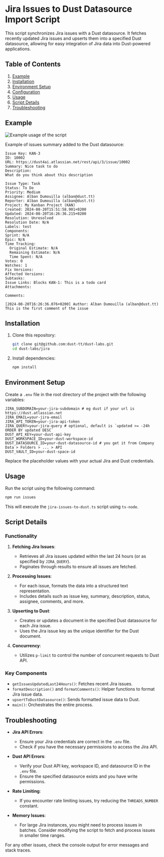 # Jira Issues to Dust Datasource Import Script

This script synchronizes Jira issues with a Dust datasource. It fetches recently updated Jira issues and upserts them into a specified Dust datasource, allowing for easy integration of Jira data into Dust-powered applications.

## Table of Contents

1. [Example](#example)
2. [Installation](#installation)
3. [Environment Setup](#environment-setup)
4. [Configuration](#configuration)
5. [Usage](#usage)
6. [Script Details](#script-details)
7. [Troubleshooting](#troubleshooting)

## Example
![Example usage of the script](https://i.ibb.co/t8dtM0P/Screenshot-2024-08-20-at-16-40-32.png)

Example of issues summary added to the Dust datasource: 

```
Issue Key: KAN-3
ID: 10002
URL: https://dust4ai.atlassian.net/rest/api/3/issue/10002
Summary: Nice task to do
Description:
What do you think about this description

Issue Type: Task
Status: To Do
Priority: Medium
Assignee: Alban Dumouilla (alban@dust.tt)
Reporter: Alban Dumouilla (alban@dust.tt)
Project: My Kanban Project (KAN)
Created: 2024-08-20T15:51:58.901+0200
Updated: 2024-08-20T16:26:36.215+0200
Resolution: Unresolved
Resolution Date: N/A
Labels: test
Components: 
Sprint: N/A
Epic: N/A
Time Tracking:
  Original Estimate: N/A
  Remaining Estimate: N/A
  Time Spent: N/A
Votes: 0
Watches: 1
Fix Versions: 
Affected Versions: 
Subtasks: 
Issue Links: Blocks KAN-1: This is a todo card
Attachments: 

Comments:

[2024-08-20T16:26:36.076+0200] Author: Alban Dumouilla (alban@dust.tt)
This is the first comment of the issue
```

## Installation

1. Clone this repository:
   ```bash
   git clone git@github.com:dust-tt/dust-labs.git
   cd dust-labs/jira
   ```

2. Install dependencies:
   ```bash
   npm install
   ```

## Environment Setup

Create a `.env` file in the root directory of the project with the following variables:

```
JIRA_SUBDOMAIN=your-jira-subdomain # eg dust if your url is https://dust.atlassian.net
JIRA_EMAIL=your-jira-email
JIRA_API_TOKEN=your-jira-api-token
JIRA_QUERY=your-jira-query # optional, default is `updated >= -24h ORDER BY updated DESC`
DUST_API_KEY=your-dust-api-key
DUST_WORKSPACE_ID=your-dust-workspace-id
DUST_DATASOURCE_ID=your-dust-datasource-id # you get it from Company Data > Folders > ... > API
DUST_VAULT_ID=your-dust-space-id
```

Replace the placeholder values with your actual Jira and Dust credentials.

## Usage

Run the script using the following command:

```bash
npm run issues
```

This will execute the `jira-issues-to-dust.ts` script using `ts-node`.

## Script Details

### Functionality

1. **Fetching Jira Issues**: 
   - Retrieves all Jira issues updated within the last 24 hours (or as specified by `JIRA_QUERY`).
   - Paginates through results to ensure all issues are fetched.

2. **Processing Issues**:
   - For each issue, formats the data into a structured text representation.
   - Includes details such as issue key, summary, description, status, assignee, comments, and more.

3. **Upserting to Dust**:
   - Creates or updates a document in the specified Dust datasource for each Jira issue.
   - Uses the Jira issue key as the unique identifier for the Dust document.

4. **Concurrency**:
   - Utilizes `p-limit` to control the number of concurrent requests to Dust API.

### Key Components

- `getIssuesUpdatedLast24Hours()`: Fetches recent Jira issues.
- `formatDescription()` and `formatComments()`: Helper functions to format Jira issue data.
- `upsertToDustDatasource()`: Sends formatted issue data to Dust.
- `main()`: Orchestrates the entire process.

## Troubleshooting

- **Jira API Errors**: 
  - Ensure your Jira credentials are correct in the `.env` file.
  - Check if you have the necessary permissions to access the Jira API.

- **Dust API Errors**:
  - Verify your Dust API key, workspace ID, and datasource ID in the `.env` file.
  - Ensure the specified datasource exists and you have write permissions.

- **Rate Limiting**:
  - If you encounter rate limiting issues, try reducing the `THREADS_NUMBER` constant.

- **Memory Issues**:
  - For large Jira instances, you might need to process issues in batches. Consider modifying the script to fetch and process issues in smaller time ranges.

For any other issues, check the console output for error messages and stack traces.
